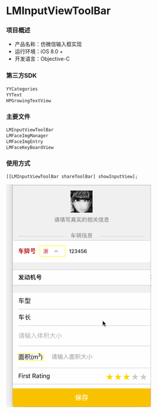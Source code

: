 # LMInputViewToolBar

### 项目概述

* 产品名称：仿微信输入框实现
* 运行环境：iOS 8.0 +
* 开发语言：Objective-C

### 第三方SDK
```
YYCategories
YYText
HPGrowingTextView
```
### 主要文件
```
LMInputViewToolBar
LMFaceImgManager
LMFaceImgEntry
LMFaceKeyBoardView
```
### 使用方式
```
[[LMInputViewToolBar shareToolBar] showInputView];
```

![Alt Text](https://github.com/DeftMKJ/mutipleFormVC/blob/master/888.gif)
